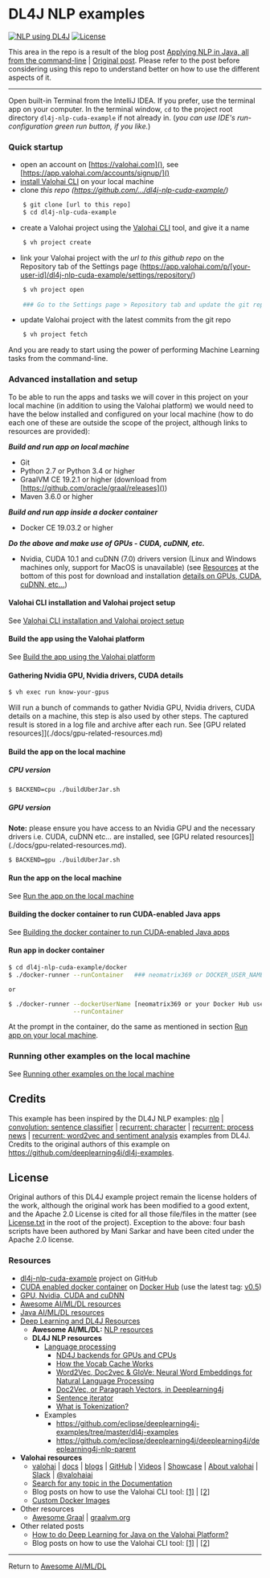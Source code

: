 # DL4J NLP examples

[![NLP using DL4J](https://img.shields.io/docker/pulls/neomatrix369/dl4j-nlp-cuda.svg)](https://hub.docker.com/r/neomatrix369/dl4j-nlp-cuda) [![License](https://img.shields.io/badge/License-Apache%202.0-blue.svg)](https://opensource.org/licenses/Apache-2.0)


This area in the repo is a result of the blog post [Applying NLP in Java, all from the command-line](https://medium.com/@neomatrix369/applying-nlp-in-java-all-from-the-command-line-1225dd591e80) | [Original post](https://blog.valohai.com/nlp_with_dl4j_in_java_all_from_the_command-line?from=3oxenia9mtr6). Please refer to the post before considering using this repo to understand better on how to use the different aspects of it.

---

Open built-in Terminal from the IntelliJ IDEA. 
If you prefer, use the terminal app on your computer.
In the terminal window, `cd` to the project root directory `dl4j-nlp-cuda-example` if not already in.
(_you can use IDE's run-configuration green run button, if you like._)

### Quick startup

- open an account on [https://valohai.com](), see [https://app.valohai.com/accounts/signup/]()
- [install Valohai CLI](https://docs.valohai.com/tutorials/quick-start-cli.html?highlight=cli) on your local machine
- clone _this repo (https://github.com/.../dl4j-nlp-cuda-example/)_
```bash
    $ git clone [url to this repo]
    $ cd dl4j-nlp-cuda-example
```
- create a Valohai project using the [Valohai CLI](https://docs.valohai.com/tutorials/quick-start-cli.html?highlight=cli) tool, and give it a name
```bash
    $ vh project create
```
- link your Valohai project with the _url to this github repo_ on the Repository tab of the Settings page (https://app.valohai.com/p/[your-user-id]/dl4j-nlp-cuda-example/settings/repository/)
```bash
    $ vh project open
    
    ### Go to the Settings page > Repository tab and update the git repo address with this git repo: https://github.com/.../dl4j-nlp-cuda-example/
```
- update Valohai project with the latest commits from the git repo
```bash
    $ vh project fetch
```

And you are ready to start using the power of performing Machine Learning tasks from the command-line.

### Advanced installation and setup

To be able to run the apps and tasks we will cover in this project on your local machine (in addition to using the Valohai platform) we would need to have the below installed and configured on your local machine (how to do each one of these are outside the scope of the project, although links to resources are provided):

**_Build and run app on local machine_**
- Git
- Python 2.7 or Python 3.4 or higher
- GraalVM CE 19.2.1 or higher (download from [https://github.com/oracle/graal/releases]())
- Maven 3.6.0 or higher

**_Build and run app inside a docker container_**
- Docker CE 19.03.2 or higher

**_Do the above and make use of GPUs - CUDA, cuDNN, etc._**
- Nvidia, CUDA 10.1 and cuDNN (7.0) drivers version (Linux and Windows machines only, support for MacOS is unavailable) (see [Resources](#resoures) at the bottom of this post for download and installation [details on GPUs, CUDA, cuDNN, etc...](./docs/gpu-related-resources.md))

#### Valohai CLI installation and Valohai project setup

See [Valohai CLI installation and Valohai project setup](./docs/valohai-setup.md)

#### Build the app using the Valohai platform

See [Build the app using the Valohai platform](./docs/valohai-build-app.md)

#### Gathering Nvidia GPU, Nvidia drivers, CUDA details

```bash
$ vh exec run know-your-gpus
```

Will run a bunch of commands to gather Nvidia GPU, Nvidia drivers, CUDA details on a machine, this step is also used by other steps. The captured result is stored in a log file and archive after each run. See [GPU related resources]](./docs/gpu-related-resources.md)

#### Build the app on the local machine

##### CPU version

```bash
$ BACKEND=cpu ./buildUberJar.sh
```

##### GPU version

**Note:** please ensure you have access to an Nvidia GPU and the necessary drivers i.e. CUDA, cuDNN etc... are installed, see [GPU related resources]](./docs/gpu-related-resources.md).

```bash
$ BACKEND=gpu ./buildUberJar.sh
```

#### Run the app on the local machine

See [Run the app on the local machine](./docs/running-local-machine.md)

#### Building the docker container to run CUDA-enabled Java apps

See [Building the docker container to run CUDA-enabled Java apps](./docs/docker-cuda-app.md)

#### Run app in docker container

```bash
$ cd dl4j-nlp-cuda-example/docker
$ ./docker-runner --runContainer   ### neomatrix369 or DOCKER_USER_NAME is set to your Docker Hub username 

or

$ ./docker-runner --dockerUserName [neomatrix369 or your Docker Hub username] \
                  --runContainer
```

At the prompt in the container, do the same as mentioned in section [Run app on your local machine](#run-app-on-the-local-machine).

### Running other examples on the local machine

See [Running other examples on the local machine](./docs/running-other-examples.md)

## Credits

This example has been inspired by the DL4J NLP examples: [nlp](https://github.com/eclipse/deeplearning4j-examples/tree/master/dl4j-examples/src/main/java/org/deeplearning4j/examples/nlp) | [convolution: sentence classifier](https://github.com/eclipse/deeplearning4j-examples/tree/master/dl4j-examples/src/main/java/org/deeplearning4j/examples/convolution/sentenceclassification) | [recurrent: character](https://github.com/eclipse/deeplearning4j-examples/tree/master/dl4j-examples/src/main/java/org/deeplearning4j/examples/recurrent/character) | [recurrent: process news](https://github.com/eclipse/deeplearning4j-examples/tree/master/dl4j-examples/src/main/java/org/deeplearning4j/examples/recurrent/processnews) | [recurrent: word2vec and sentiment analysis](https://github.com/eclipse/deeplearning4j-examples/tree/master/dl4j-examples/src/main/java/org/deeplearning4j/examples/recurrent/word2vecsentiment ) examples from DL4J. Credits to the original authors of this example on https://github.com/deeplearning4j/dl4j-examples.

## License

Original authors of this DL4J example project remain the license holders of the work, although the original work has been modified to a good extent, and the Apache 2.0 License is cited for all those file/files in the matter (see [License.txt](License.txt) in the root of the project). Exception to the above: four bash scripts have been authored by Mani Sarkar and have been cited under the Apache 2.0 license.

### Resources

- [dl4j-nlp-cuda-example](https://github.com/valohai/dl4j-nlp-cuda-example) project on GitHub
- [CUDA enabled docker container](https://hub.docker.com/r/neomatrix369/dl4j-nlp-cuda) on [Docker Hub](https://hub.docker.com) (use the latest tag: [v0.5](https://hub.docker.com/layers/neomatrix369/dl4j-nlp-cuda/v0.5/images/sha256-fcfcc2dcdf00839d918a0c475c39733d777181abb1a3c34d8dea68339369b137))
- [GPU, Nvidia, CUDA and cuDNN](./docs/gpu-related-resources.md)
- [Awesome AI/ML/DL resources](https://github.com/neomatrix369/awesome-ai-ml-dl/)
- [Java AI/ML/DL resources](https://github.com/neomatrix369/awesome-ai-ml-dl/blob/master/README-details.md#java)
- [Deep Learning and DL4J Resources](https://github.com/neomatrix369/awesome-ai-ml-dl/blob/master/README-details.md#deep-learning)
    - **Awesome AI/ML/DL:** [NLP resources](https://github.com/neomatrix369/awesome-ai-ml-dl/tree/master/natural-language-processing#natural-language-processing-nlp)
    - **DL4J NLP resources**
        - [Language processing](https://deeplearning4j.org/docs/latest/deeplearning4j-nlp-overview)
            - [ND4J backends for GPUs and CPUs](https://deeplearning4j.org/docs/latest/deeplearning4j-config-gpu-cpu)
            - [How the Vocab Cache Works](https://deeplearning4j.org/docs/latest/deeplearning4j-nlp-vocabulary-cache)
            - [Word2Vec, Doc2vec & GloVe: Neural Word Embeddings for Natural Language Processing](https://deeplearning4j.org/docs/latest/deeplearning4j-nlp-word2vec)
            - [Doc2Vec, or Paragraph Vectors, in Deeplearning4j](https://deeplearning4j.org/docs/latest/deeplearning4j-nlp-doc2vec)
            - [Sentence iterator](https://deeplearning4j.org/docs/latest/deeplearning4j-nlp-sentence-iterator)
            - [What is Tokenization?](https://deeplearning4j.org/docs/latest/deeplearning4j-nlp-tokenization)
        - Examples
            - https://github.com/eclipse/deeplearning4j-examples/tree/master/dl4j-examples
            - https://github.com/eclipse/deeplearning4j/deeplearning4j/deeplearning4j-nlp-parent
- **Valohai resources**
    - [valohai](https://www.valohai.com/) | [docs](https://docs.valohai.com/) | [blogs](https://blogs.valohai.com/) | [GitHub](https://github.com/valohai) | [Videos](https://www.youtube.com/channel/UCiR8Fpv6jRNphaZ99PnIuFg/videos) | [Showcase](https://valohai.com/showcase/) | [About valohai](https://github.com/neomatrix369/awesome-ai-ml-dl/blob/master/data/about-Valohai.md#valohai) | [Slack](http://community-slack.valohai.com/) | [@valohaiai](https://twitter.com/@valohaiai)
    - [Search for any topic in the Documentation](https://docs.valohai.com/search.html?q=%3Cany+topic%3E)
    - Blog posts on how to use the Valohai CLI tool: [[1]](https://blog.valohai.com/from-zero-to-hero-with-valohai-cli) | [[2]](https://blog.valohai.com/from-zero-to-hero-with-valohai-part-2)
    - [Custom Docker Images](https://docs.valohai.com/guides/build-docker-image.html)
- Other resources
  - [Awesome Graal](https://github.com/neomatrix369/awesome-graal) | [graalvm.org](https://www.graalvm.org/)
- Other related posts
    - [How to do Deep Learning for Java on the Valohai Platform?](https://blog.valohai.com/how-to-do-deep-learning-for-java-on-the-valohai-platform)
    - Blog posts on how to use the Valohai CLI tool: [[1]](https://blog.valohai.com/from-zero-to-hero-with-valohai-cli) | [[2]](https://blog.valohai.com/from-zero-to-hero-with-valohai-part-2)

---

Return to [Awesome AI/ML/DL](https://github.com/neomatrix369/awesome-ai-ml-dl#awesome-ai-ml-dl-)